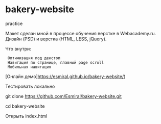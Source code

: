 # bakery-website
practice


Макет сделан мной в процессе обучения верстке в Webacademy.ru. Дизайн (PSD) и верстка (HTML, LESS, jQuery). 

Что внутри:

     Оптимизация под декстоп
     Навигация по странице, плавный page scroll
     Мобильная навигация


[Онлайн демо]https://esmiral.github.io/bakery-website/)

Тестировать локально

git clone https://github.com/Esmiral/bakery-website.git

cd bakery-website

Открыть index.html
